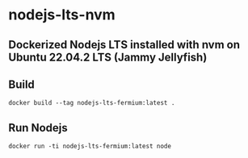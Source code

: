 # nodejs-lts-nvm

## Dockerized Nodejs LTS installed with nvm on Ubuntu 22.04.2 LTS (Jammy Jellyfish)

## Build

```
docker build --tag nodejs-lts-fermium:latest .
```

## Run Nodejs

```
docker run -ti nodejs-lts-fermium:latest node
```
